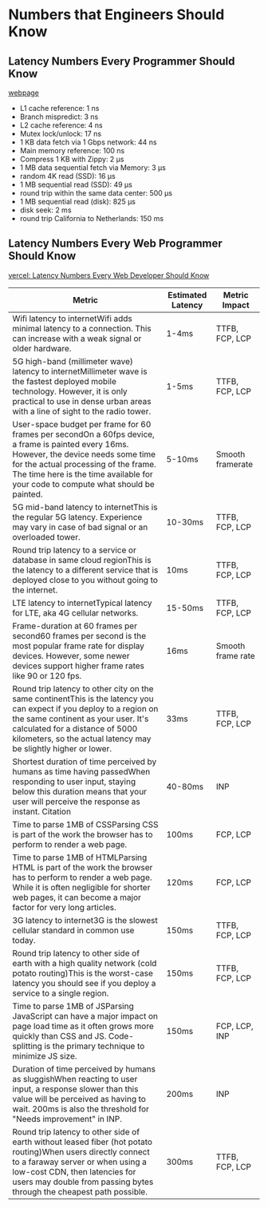 # Numbers that Engineers Should Know

## Latency Numbers Every Programmer Should Know

[webpage](https://samwho.dev/numbers/?fo)

- L1 cache reference: 1 ns
- Branch mispredict: 3 ns
- L2 cache reference: 4 ns
- Mutex lock/unlock: 17 ns
- 1 KB data fetch via 1 Gbps network: 44 ns
- Main memory reference: 100 ns
- Compress 1 KB with Zippy: 2 µs
- 1 MB data sequential fetch via Memory: 3 µs
- random 4K read (SSD): 16 µs
- 1 MB sequential read (SSD): 49 µs
- round trip within the same data center: 500 µs
- 1 MB sequential read (disk): 825 µs
- disk seek: 2 ms
- round trip California to Netherlands: 150 ms

## Latency Numbers Every Web Programmer Should Know

[vercel: Latency Numbers Every Web Developer Should Know](https://vercel.com/blog/latency-numbers-every-web-developer-should-know)

| Metric | Estimated Latency | Metric Impact |
| --- | --- | --- |
| Wifi latency to internetWifi adds minimal latency to a connection. This can increase with a weak signal or older hardware. | 1-4ms | TTFB, FCP, LCP |
| 5G high-band (millimeter wave) latency to internetMillimeter wave is the fastest deployed mobile technology. However, it is only practical to use in dense urban areas with a line of sight to the radio tower. | 1-5ms | TTFB, FCP, LCP |
| User-space budget per frame for 60 frames per secondOn a 60fps device, a frame is painted every 16ms. However, the device needs some time for the actual processing of the frame. The time here is the time available for your code to compute what should be painted. | 5-10ms | Smooth framerate |
| 5G mid-band latency to internetThis is the regular 5G latency. Experience may vary in case of bad signal or an overloaded tower. | 10-30ms | TTFB, FCP, LCP |
| Round trip latency to a service or database in same cloud regionThis is the latency to a different service that is deployed close to you without going to the internet. | 10ms | TTFB, FCP, LCP |
| LTE latency to internetTypical latency for LTE, aka 4G cellular networks. | 15-50ms | TTFB, FCP, LCP |
| Frame-duration at 60 frames per second60 frames per second is the most popular frame rate for display devices. However, some newer devices support higher frame rates like 90 or 120 fps. | 16ms | Smooth frame rate |
| Round trip latency to other city on the same continentThis is the latency you can expect if you deploy to a region on the same continent as your user. It's calculated for a distance of 5000 kilometers, so the actual latency may be slightly higher or lower. | 33ms | TTFB, FCP, LCP |
| Shortest duration of time perceived by humans as time having passedWhen responding to user input, staying below this duration means that your user will perceive the response as instant. Citation | 40-80ms | INP |
| Time to parse 1MB of CSSParsing CSS is part of the work the browser has to perform to render a web page. | 100ms | FCP, LCP |
| Time to parse 1MB of HTMLParsing HTML is part of the work the browser has to perform to render a web page. While it is often negligible for shorter web pages, it can become a major factor for very long articles. | 120ms | FCP, LCP |
| 3G latency to internet3G is the slowest cellular standard in common use today. | 150ms | TTFB, FCP, LCP |
| Round trip latency to other side of earth with a high quality network (cold potato routing)This is the worst-case latency you should see if you deploy a service to a single region. | 150ms | TTFB, FCP, LCP |
| Time to parse 1MB of JSParsing JavaScript can have a major impact on page load time as it often grows more quickly than CSS and JS. Code-splitting is the primary technique to minimize JS size. | 150ms | FCP, LCP, INP |
| Duration of time perceived by humans as sluggishWhen reacting to user input, a response slower than this value will be perceived as having to wait. 200ms is also the threshold for "Needs improvement" in INP. | 200ms | INP |
| Round trip latency to other side of earth without leased fiber (hot potato routing)When users directly connect to a faraway server or when using a low-cost CDN, then latencies for users may double from passing bytes through the cheapest path possible. | 300ms | TTFB, FCP, LCP |

